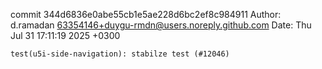 commit 344d6836e0abe55cb1e5ae228d6bc2ef8c984911
Author: d.ramadan <63354146+duygu-rmdn@users.noreply.github.com>
Date:   Thu Jul 31 17:11:19 2025 +0300

    test(u5i-side-navigation): stabilze test (#12046)
